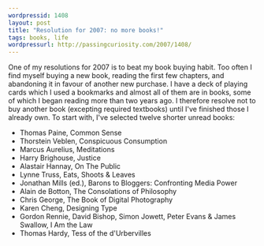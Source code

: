 ```yaml
---
wordpressid: 1408
layout: post
title: "Resolution for 2007: no more books!"
tags: books, life
wordpressurl: http://passingcuriosity.com/2007/1408/
---
```


One of my resolutions for 2007 is to beat my book buying habit. Too often
I find myself buying a new book, reading the first few chapters, and abandoning
it in favour of another new purchase. I have a deck of playing cards which
I used a bookmarks and almost all of them are in books, some of which I began
reading more than two years ago. I therefore resolve not to buy another book
(excepting required textbooks) until I've finished those I already own. To
start with, I've selected twelve shorter unread books:

- Thomas Paine, Common Sense
- Thorstein Veblen, Conspicuous Consumption
- Marcus Aurelius, Meditations
- Harry Brighouse, Justice
- Alastair Hannay, On The Public
- Lynne Truss, Eats, Shoots &amp; Leaves
- Jonathan Mills (ed.), Barons to Bloggers: Confronting Media Power
- Alain de Botton, The Consolations of Philosophy
- Chris George, The Book of Digital Photography
- Karen Cheng, Designing Type
- Gordon Rennie, David Bishop, Simon Jowett, Peter Evans & James Swallow, I Am the Law
- Thomas Hardy, Tess of the d'Urbervilles

<!-- TODO -->
